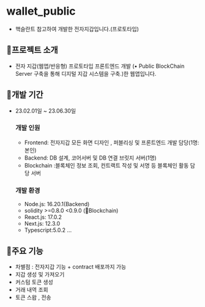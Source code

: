 # wallet_public
-  핵슬란트 참고하여 개발한 전자지갑입니다.(프로토타입)
  
## 📍프로젝트 소개
- 전자 지갑(웹앱/반응형) 프로토타입 프론트엔드 개발 (•  Public BlockChain Server 구축을 통해 디지털 지갑 시스템을 구축.)한 웹앱입니다.

## 📍개발 기간
- 23.02.01일 ~ 23.06.30일

  ### 개발 인원
  - Frontend: 전자지갑 모든 화면 디자인 , 퍼블리싱 및 프론트엔드 개발 담당(1명: 본인)
  - Backend: DB 설계, 코어서버 및 DB 연결 브릿지 서버(1명) 
  - Blockchain :블록체인 정보 조회, 컨트랙트 작성 및 서명 등 블록체인 활동 담당 서버
  
  ### 개발 환경
  - Node.js: 16.20.1(Backend)
  - solidity >=0.8.0 <0.9.0 (Blockchain)
  - React.js: 17.0.2
  - Next.js: 12.3.0
  - Typescript:5.0.2
  ...
  
## 📍주요 기능
  - 차별점 : 전자지갑 기능 + contract 배포까지 가능
  - 지갑 생성 및 가져오기
  - 커스텀 토큰 생성
  - 거래 내역 조회
  - 토큰 스왑 , 전송  
